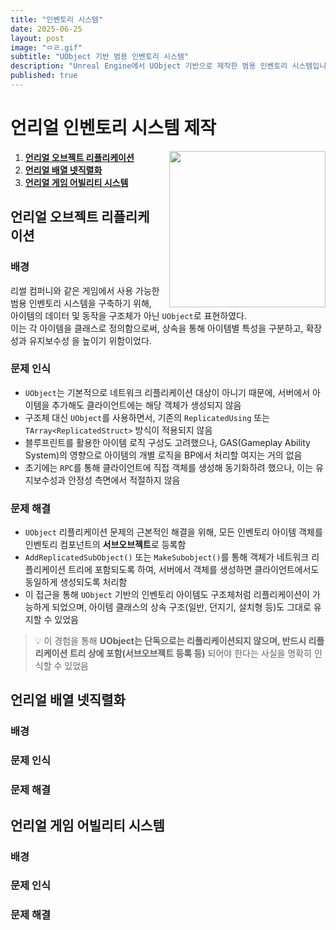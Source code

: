 ```yaml
---
title: "인벤토리 시스템"
date: 2025-06-25
layout: post
image: "ㅁㄹ.gif"
subtitle: "UObject 기반 범용 인벤토리 시스템"
description: "Unreal Engine에서 UObject 기반으로 제작한 범용 인벤토리 시스템입니다."
published: true
---
```


# 언리얼 인벤토리 시스템 제작

<img src="../ㅁㄹgif" style="float: right; margin-left: 15px; width: 250px;">


1. [**언리얼 오브젝트 리플리케이션**](#언리얼-오브젝트-리플리케이션)
2. [**언리얼 배열 넷직렬화**](#언리얼-배열-넷직렬화)
3. [**언리얼 게임 어빌리티 시스템**](#언리얼-게임-어빌리티-시스템)


## **언리얼 오브젝트 리플리케이션**

### 배경
리썰 컴퍼니와 같은 게임에서 사용 가능한 범용 인벤토리 시스템을 구축하기 위해, 아이템의 데이터 및 동작을 구조체가 아닌 `UObject`로 표현하였다.  
이는 각 아이템을 클래스로 정의함으로써, 상속을 통해 아이템별 특성을 구분하고, 확장성과 유지보수성 을 높이기 위함이었다.  

### 문제 인식
- `UObject`는 기본적으로 네트워크 리플리케이션 대상이 아니기 때문에, 서버에서 아이템을 추가해도 클라이언트에는 해당 객체가 생성되지 않음  
- 구조체 대신 `UObject`를 사용하면서, 기존의 `ReplicatedUsing` 또는 `TArray<ReplicatedStruct>` 방식이 적용되지 않음  
- 블루프린트를 활용한 아이템 로직 구성도 고려했으나, GAS(Gameplay Ability System)의 영향으로 아이템의 개별 로직을 BP에서 처리할 여지는 거의 없음  
- 초기에는 `RPC`를 통해 클라이언트에 직접 객체를 생성해 동기화하려 했으나, 이는 유지보수성과 안정성 측면에서 적절하지 않음  

### 문제 해결
- `UObject` 리플리케이션 문제의 근본적인 해결을 위해, 모든 인벤토리 아이템 객체를 인벤토리 컴포넌트의 **서브오브젝트**로 등록함  
- `AddReplicatedSubObject()` 또는 `MakeSubobject()`를 통해 객체가 네트워크 리플리케이션 트리에 포함되도록 하여, 서버에서 객체를 생성하면 클라이언트에서도 동일하게 생성되도록 처리함  
- 이 접근을 통해 `UObject` 기반의 인벤토리 아이템도 구조체처럼 리플리케이션이 가능하게 되었으며, 아이템 클래스의 상속 구조(일반, 던지기, 설치형 등)도 그대로 유지할 수 있었음  

> 💡 이 경험을 통해 **UObject는 단독으로는 리플리케이션되지 않으며, 반드시 리플리케이션 트리 상에 포함(서브오브젝트 등록 등)** 되어야 한다는 사실을 명확히 인식할 수 있었음




## **언리얼 배열 넷직렬화**

### 배경  

### 문제 인식  

### 문제 해결  



## **언리얼 게임 어빌리티 시스템**

### 배경  

### 문제 인식  

### 문제 해결  


<!--
## **제목**

### 배경  

### 문제 인식  

### 문제 해결  
-->

